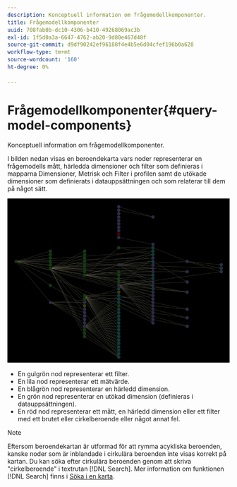 ```yaml
---
description: Konceptuell information om frågemodellkomponenter.
title: Frågemodellkomponenter
uuid: 708fab0b-dc10-4306-b410-49268069ac3b
exl-id: 1f5d0a3a-6647-4762-ab20-9d80e467d48f
source-git-commit: d9df90242ef96188f4e4b5e6d04cfef196b0a628
workflow-type: tm+mt
source-wordcount: '160'
ht-degree: 0%

---
```


# Frågemodellkomponenter{#query-model-components}

Konceptuell information om frågemodellkomponenter.

I bilden nedan visas en beroendekarta vars noder representerar en frågemodells mått, härledda dimensioner och filter som definieras i mapparna Dimensioner, Metrisk och Filter i profilen samt de utökade dimensioner som definierats i datauppsättningen och som relaterar till dem på något sätt.

![](assets/vis_DependencyMap_QueryModel.png)

* En gulgrön nod representerar ett filter.
* En lila nod representerar ett mätvärde.
* En blågrön nod representerar en härledd dimension.
* En grön nod representerar en utökad dimension (definieras i datauppsättningen).
* En röd nod representerar ett mått, en härledd dimension eller ett filter med ett brutet eller cirkelberoende eller något annat fel.

>[!NOTE]
>
>Eftersom beroendekartan är utformad för att rymma acykliska beroenden, kanske noder som är inblandade i cirkulära beroenden inte visas korrekt på kartan. Du kan söka efter cirkulära beroenden genom att skriva &quot;cirkelberoende&quot; i textrutan [!DNL Search]. Mer information om funktionen [!DNL Search] finns i [Söka i en karta](../../../../../home/c-get-started/c-admin-intrf/c-dataset-mgrs/c-dep-maps/t-srch-map.md#task-a1e7065a538d46c78a7d28676d880dfb).
